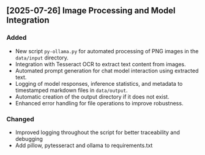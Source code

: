 ## [2025-07-26] Image Processing and Model Integration

### Added
- New script `py-ollama.py` for automated processing of PNG images in the `data/input` directory.
- Integration with Tesseract OCR to extract text content from images.
- Automated prompt generation for chat model interaction using extracted text.
- Logging of model responses, inference statistics, and metadata to timestamped markdown files in `data/output`.
- Automatic creation of the output directory if it does not exist.
- Enhanced error handling for file operations to improve robustness.

### Changed
- Improved logging throughout the script for better traceability and debugging
- Add pillow, pytesseract and ollama to requirements.txt
